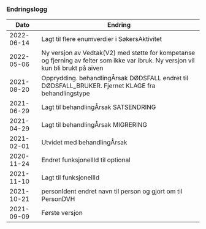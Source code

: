 ### Endringslogg

| Dato       | Endring                                                                                                                            |
|------------|------------------------------------------------------------------------------------------------------------------------------------|
| 2022-06-14 | Lagt til flere enumverdier i SøkersAktivitet                                                                                       |
| 2022-05-06 | Ny versjon av Vedtak(V2) med støtte for kompetanse og fjerning av felter som ikke var ibruk. Ny versjon vil kun bli brukt på aiven |
| 2021-08-20 | Opprydding. behandlingÅrsak DØDSFALL endret til DØDSFALL_BRUKER. Fjernet KLAGE fra behandlingstype                                 |
| 2021-06-29 | Lagt til behandlingÅrsak SATSENDRING                                                                                               |
| 2021-04-29 | Lagt til behandlingÅrsak MIGRERING                                                                                                 |
| 2021-02-01 | Utvidet med behandlingÅrsak                                                                                                        |
| 2020-11-24 | Endret funksjonellId til optional                                                                                                  |
| 2021-11-10 | Lagt til funksjonellId                                                                                                             |
| 2021-10-21 | personIdent endret navn til person og gjort om til PersonDVH                                                                       |
| 2021-09-09 | Første versjon                                                                                                                     |
